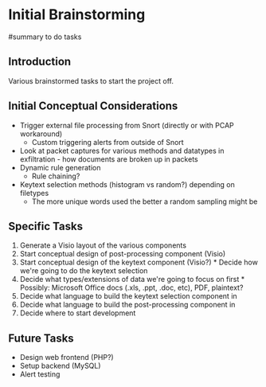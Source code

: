 # Initial Brainstorming #
#summary to do tasks

## Introduction ##

Various brainstormed tasks to start the project off.

## Initial Conceptual Considerations ##

  * Trigger external file processing from Snort (directly or with PCAP workaround)
    * Custom triggering alerts from outside of Snort
  * Look at packet captures for various methods and datatypes in exfiltration - how documents are broken up in packets
  * Dynamic rule generation
    * Rule chaining?
  * Keytext selection methods (histogram vs random?) depending on filetypes
    * The more unique words used the better a random sampling might be

## Specific Tasks ##

  1. Generate a Visio layout of the various components
  1. Start conceptual design of post-processing component (Visio)
  1. Start conceptual design of the keytext component (Visio?)
    * Decide how we're going to do the keytext selection
  1. Decide what types/extensions of data we're going to focus on first
    * Possibly: Microsoft Office docs (.xls, .ppt, .doc, etc), PDF, plaintext?
  1. Decide what language to build the keytext selection component in
  1. Decide what language to build the post-processing component in
  1. Decide where to start development

## Future Tasks ##

  * Design web frontend (PHP?)
  * Setup backend (MySQL)
  * Alert testing